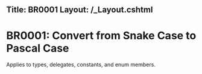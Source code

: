 Title: BR0001
Layout: /_Layout.cshtml
---
<h1>BR0001: Convert from Snake Case to Pascal Case</h1>

Applies to types, delegates, constants, and enum members.
